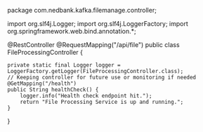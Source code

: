 package com.nedbank.kafka.filemanage.controller;

import org.slf4j.Logger;
import org.slf4j.LoggerFactory;
import org.springframework.web.bind.annotation.*;

@RestController
@RequestMapping("/api/file")
public class FileProcessingController {

    private static final Logger logger = LoggerFactory.getLogger(FileProcessingController.class);
    // Keeping controller for future use or monitoring if needed
    @GetMapping("/health")
    public String healthCheck() {
        logger.info("Health check endpoint hit.");
        return "File Processing Service is up and running.";
    }
}

